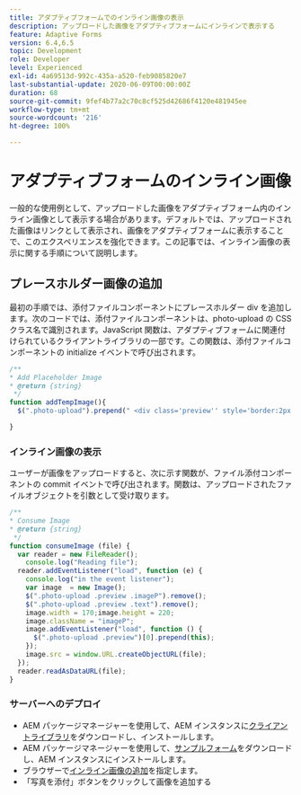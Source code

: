 ```yaml
---
title: アダプティブフォームでのインライン画像の表示
description: アップロードした画像をアダプティブフォームにインラインで表示する
feature: Adaptive Forms
version: 6.4,6.5
topic: Development
role: Developer
level: Experienced
exl-id: 4a69513d-992c-435a-a520-feb9085820e7
last-substantial-update: 2020-06-09T00:00:00Z
duration: 68
source-git-commit: 9fef4b77a2c70c8cf525d42686f4120e481945ee
workflow-type: tm+mt
source-wordcount: '216'
ht-degree: 100%

---
```


# アダプティブフォームのインライン画像

一般的な使用例として、アップロードした画像をアダプティブフォーム内のインライン画像として表示する場合があります。デフォルトでは、アップロードされた画像はリンクとして表示され、画像をアダプティブフォームに表示することで、このエクスペリエンスを強化できます。この記事では、インライン画像の表示に関する手順について説明します。

## プレースホルダー画像の追加

最初の手順では、添付ファイルコンポーネントにプレースホルダー div を追加します。次のコードでは、添付ファイルコンポーネントは、photo-upload の CSS クラス名で識別されます。JavaScript 関数は、アダプティブフォームに関連付けられているクライアントライブラリの一部です。この関数は、添付ファイルコンポーネントの initialize イベントで呼び出されます。

```javascript
/**
* Add Placeholder Image
* @return {string} 
 */
function addTempImage(){
  $(".photo-upload").prepend(" <div class='preview'' style='border:2px solid;height:225px;width:175px;text-align:center'><br><br><div class='text'>3.5mm * 4.5mm<br>2Mb max<br>Min 600dpi</div></div><br>");

}
```

### インライン画像の表示

ユーザーが画像をアップロードすると、次に示す関数が、ファイル添付コンポーネントの commit イベントで呼び出されます。関数は、アップロードされたファイルオブジェクトを引数として受け取ります。

```javascript
/**
* Consume Image
* @return {string} 
 */
function consumeImage (file) {
  var reader = new FileReader();
    console.log("Reading file");
  reader.addEventListener("load", function (e) {
    console.log("in the event listener");
    var image  = new Image();
    $(".photo-upload .preview .imageP").remove();
    $(".photo-upload .preview .text").remove();
    image.width = 170;image.height = 220;
    image.className = "imageP";
    image.addEventListener("load", function () {
      $(".photo-upload .preview")[0].prepend(this);
    });
    image.src = window.URL.createObjectURL(file);
  });
  reader.readAsDataURL(file); 
}
```

### サーバーへのデプロイ

* AEM パッケージマネージャーを使用して、AEM インスタンスに[クライアントライブラリ](assets/inline-image-client-library.zip)をダウンロードし、インストールします。
* AEM パッケージマネージャーを使用して、[サンプルフォーム](assets/inline-image-af.zip)をダウンロードし、AEM インスタンスにインストールします。
* ブラウザーで[インライン画像の追加](http://localhost:4502/content/dam/formsanddocuments/addinlineimage/jcr:content?wcmmode=disabled)を指定します。
* 「写真を添付」ボタンをクリックして画像を追加する
